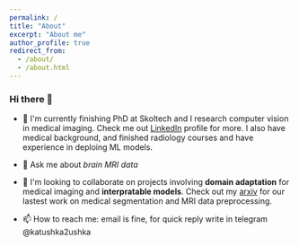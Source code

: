 ```yaml
---
permalink: /
title: "About"
excerpt: "About me"
author_profile: true
redirect_from: 
  - /about/
  - /about.html
---
```


### Hi there 👋


- 🔭 I'm currently finishing PhD at Skoltech and I research computer vision in medical imaging. Check me out [LinkedIn](https://www.linkedin.com/in/kondratevakate/) profile for more. I also have medical background, and finished radiology courses and have experience in deploing ML models. 

- 💬 Ask me about *brain MRI data*

- 👯 I'm looking to collaborate on projects involving **domain adaptation** for medical imaging and **interpratable models**. Check out my [arxiv](https://arxiv.org/search/eess?searchtype=author&query=Kondrateva%2C+E) for our lastest work on medical segmentation and MRI data preprocessing.

- 📫 How to reach me: email is fine, for quick reply write in telegram @katushka2ushka

